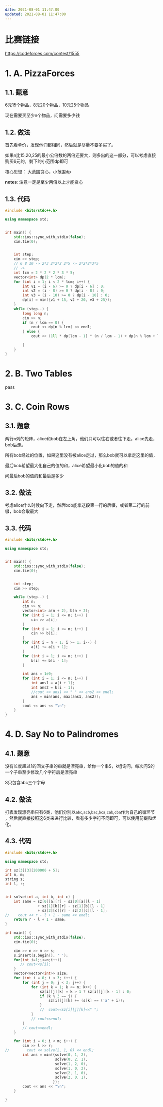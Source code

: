 ```yaml
---
date: 2021-08-01 11:47:00
updated: 2021-08-01 11:47:00
---
```




# 比赛链接

https://codeforces.com/contest/1555



# 1. A. PizzaForces

## 1.1. 题意

6元15个物品，8元20个物品，10元25个物品

现在需要买至少n个物品，问需要多少钱



## 1.2. 做法

首先看单价，发现他们都相同，然后就是尽量不要多买了。

如果n比15,20,25的最小公倍数的两倍还要大，则多出的这一部分，可以考虑直接购买6元的，剩下的小范围dp即可

核心思想： 大范围贪心，小范围dp

**notes**: 注意一定是至少两倍以上才能贪心



## 1.3. 代码

```cpp
#include <bits/stdc++.h>

using namespace std;


int main() {
    std::ios::sync_with_stdio(false);
    cin.tie(0);


    int step;
    cin >> step;
    // 6 8 10 -> 2*3 2*2*2 2*5 -> 2*2*2*3*5
    // ->
    int lcm = 2 * 2 * 2 * 3 * 5;
    vector<int> dp(2 * lcm);
    for (int i = 1; i < 2 * lcm; i++) {
        int v1 = (i - 6) >= 0 ? dp[i - 6] : 0;
        int v2 = (i - 8) >= 0 ? dp[i - 8] : 0;
        int v3 = (i - 10) >= 0 ? dp[i - 10] : 0;
        dp[i] = min({v1 + 15, v2 + 20, v3 + 25});
    }
    while (step--) {
        long long n;
        cin >> n;
        if (n / lcm == 0) {
            cout << dp[n % lcm] << endl;
        } else {
            cout << (1ll * dp[lcm - 1] * (n / lcm - 1) + dp[n % lcm + lcm]) << endl;

        }
    }
}


```



# 2. B. Two Tables

pass





# 3. C. Coin Rows

## 3.1. 题意

两行n列的矩阵，alice和bob在左上角，他们只可以往右或者往下走，alice先走，bob后走。

所有bob经过的位置，如果这里没有被alice走过，那么bob就可以拿走这里的值，

最后bob希望最大化自己的值的和，alice希望最小化bob的值的和

问最后bob的值的和最后是多少







## 3.2. 做法

考虑alice什么时候向下走，然后bob能拿这段第一行的后缀，或者第二行的前缀，bob会取最大



## 3.3. 代码

```cpp
#include <bits/stdc++.h>

using namespace std;


int main() {
    std::ios::sync_with_stdio(false);
    cin.tie(0);


    int step;
    cin >> step;

    while (step--) {
        int n;
        cin >> n;
        vector<int> a(n + 2), b(n + 2);
        for (int i = 1; i <= n; i++) {
            cin >> a[i];
        }
        for (int i = 1; i <= n; i++) {
            cin >> b[i];
        }
        for (int i = n - 1; i >= 1; i--) {
            a[i] += a[i + 1];
        }
        for (int i = 1; i <= n; i++) {
            b[i] += b[i - 1];
        }

        int ans = 1e9;
        for (int i = 1; i <= n; i++) {
            int ans1 = a[i + 1];
            int ans2 = b[i - 1];
            //cout << ans1 << " " << ans2 << endl;
            ans = min(ans, max(ans1, ans2));
        }
        cout << ans << "\n";
    }
}
```



# 4. D. Say No to Palindromes

## 4.1. 题意

没有长度超过1的回文子串的串就是漂亮串，给你一个串S，k组询问，每次问S的一个子串至少修改几个字符后是漂亮串

S只包含abc三个字母

## 4.2. 做法

打表发现漂亮串只有6类，他们分别以`abc`,`acb`,`bac`,`bca`,`cab`,`cba`作为自己的循环节 ，然后就直接按照这6类来进行比较，看有多少字符不同即可，可以使用前缀和优化。



## 4.3. 代码

```cpp
#include <bits/stdc++.h>

using namespace std;

int sz[3][3][200000 + 5];
int n, m;
string s;
int l, r;


int solve(int a, int b, int c) {
    int same = sz[0][a][r] - sz[0][a][l - 1]
               + sz[1][b][r] - sz[1][b][l - 1]
               + sz[2][c][r] - sz[2][c][l - 1];
//    cout << r - l + 1 - same << endl;
    return r - l + 1 - same;
}

int main() {
    std::ios::sync_with_stdio(false);
    cin.tie(0);

    cin >> n >> m >> s;
    s.insert(s.begin(), ' ');
    for(int i=1;i<=n;i++){
       // cout<<s[i];
    }
    vector<vector<int>> size;
    for (int i = 0; i < 3; i++) {
        for (int j = 0; j < 3; j++) {
            for (int k = 1; k <= n; k++) {
                sz[i][j][k] = k > 1 ? sz[i][j][k - 1] : 0;
                if (k % 3 == j) {
                    sz[i][j][k] += (s[k] == ('a' + i));
                }
                //  cout<<sz[i][j][k]<<" ";
            }
            // cout<<endl;
        }
        // cout<<endl;
    }

    for (int i = 0; i < m; i++) {
        cin >> l >> r;
//        cout << solve(2, 1, 0) << endl;
        int ans = min({solve(0, 1, 2),
                       solve(0, 2, 1),
                       solve(1, 2, 0),
                       solve(1, 0, 2),
                       solve(2, 1, 0),
                       solve(2, 0, 1),
                      });
        cout << ans << "\n";
    }

}


```





















